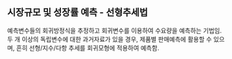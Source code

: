 ## 시장규모 및 성장률 예측 - 선형추세법

예측변수들의 회귀방정식을 추정하고 회귀변수를 이용하여 수요량을 예측하는 기법임. 두 개 이상의 독립변수에 대한 과거자료가 있을 경우, 제품별 판매예측에 활용할 수 있으며, 흔히 선형/지수/다항 추세를 회귀모형에 적용하여 예측함.
